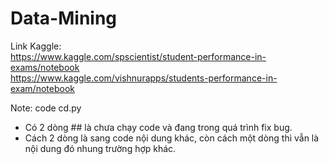 # Data-Mining
Link Kaggle: <br>
https://www.kaggle.com/spscientist/student-performance-in-exams/notebook <br>
https://www.kaggle.com/vishnurapps/students-performance-in-exam/notebook

Note: code cd.py
+ Có 2 dòng ## là chưa chạy code và đang trong quá trình fix bug.
+ Cách 2 dòng là sang code nội dung khác, còn cách một dòng thì vẫn là nội dung đó nhung trường hợp khác.  
